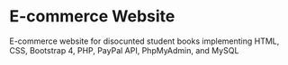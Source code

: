 # E-commerce Website
E-commerce website for disocunted student books implementing HTML, CSS, Bootstrap 4, PHP, PayPal API, PhpMyAdmin, and MySQL 
